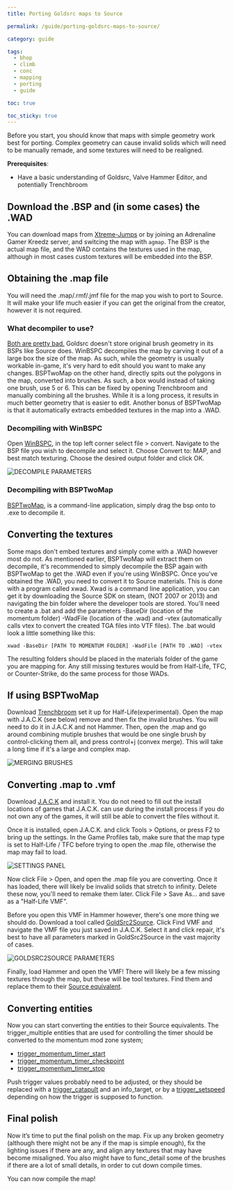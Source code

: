 ```yaml
---
title: Porting Goldsrc maps to Source

permalink: /guide/porting-goldsrc-maps-to-source/

category: guide

tags:
  - bhop
  - climb
  - conc
  - mapping
  - porting
  - guide  

toc: true

toc_sticky: true
---
```

Before you start, you should know that maps with simple geometry work best for porting. Complex geometry can cause invalid solids which will need to be manually remade, and some textures will need to be realigned.

**Prerequisites**:
- Have a basic understanding of Goldsrc, Valve Hammer Editor, and potentially Trenchbroom
 
## Download the .BSP and (in some cases) the .WAD

You can download maps from [Xtreme-Jumps](https://xtreme-jumps.eu/download.php?list.9) or by joining an Adrenaline Gamer Kreedz server, and switcing the map with `agmap`. The BSP is the actual map file, and the WAD contains the textures used in the map, although in most cases custom textures will be embedded into the BSP.

## Obtaining the .map file
 
You will need the .map/.rmf/.jmf file for the map you wish to port to Source. It will make your life much easier if you can get the original from the creator, however it is not required.

### What decompiler to use?

[Both are pretty bad.](https://valvedev.info/guides/goldsrc-map-decompilers-bsptwomap-vs-winbspc/) Goldsrc doesn't store original brush geometry in its BSPs like Source does. WinBSPC decompiles the map by carving it out of a large box the size of the map. As such, while the geometry is usually workable in-game, it's very hard to edit should you want to make any changes. BSPTwoMap on the other hand, directly spits out the polygons in the map, converted into brushes. As such, a box would instead of taking one brush, use 5 or 6. This can be fixed by opening Trenchbroom and manually combining all the brushes. While it is a long process, it results in much better geometry that is easier to edit. Another bonus of BSPTwoMap is that it automatically extracts embedded textures in the map into a .WAD.

### Decompiling with WinBSPC

Open [WinBSPC](https://valvedev.info/tools/winbspc/), in the top left corner select file > convert. Navigate to the BSP file you wish to decompile and select it. Choose Convert to: MAP, and best match texturing. Choose the desired output folder and click OK.

![DECOMPILE PARAMETERS](/assets/images/goldsrc_to_source_guide/WINBSPC_PARAMETERS.png)

### Decompiling with BSPTwoMap

[BSPTwoMap](https://valvedev.info/tools/bsptwomap/), is a command-line application, simply drag the bsp onto to .exe to decompile it.

## Converting the textures

Some maps don't embed textures and simply come with a .WAD however most do not. As mentioned earlier, BSPTwoMap will extract them on decompile, it's recommended to simply decompile the BSP again with BSPTwoMap to get the .WAD even if you're using WinBSPC. Once you've obtained the .WAD, you need to convert it to Source materials. This is done with a program called xwad. Xwad is a command line application, you can get it by downloading the Source SDK on steam, (NOT 2007 or 2013) and navigating the bin folder where the developer tools are stored. You'll need to create a .bat and add the parameters -BaseDir (location of the momentum folder) -WadFile (location of the .wad) and -vtex (automatically calls vtex to convert the created TGA files into VTF files). The .bat would look a little something like this:

`xwad -BaseDir [PATH TO MOMENTUM FOLDER] -WadFile [PATH TO .WAD] -vtex`

The resulting folders should be placed in the materials folder of the game you are mapping for. Any still missing textures would be from Half-Life, TFC, or Counter-Strike, do the same process for those WADs.

## If using BSPTwoMap

Download [Trenchbroom](https://github.com/TrenchBroom/TrenchBroom/releases) set it up for Half-Life(experimental). Open the map with J.A.C.K (see below) remove and then fix the invalid brushes. You will need to do it in J.A.C.K and not Hammer. Then, open the .map and go around combining mutiple brushes that would be one single brush by control-clicking them all, and press control+j (convex merge). This will take a long time if it's a large and complex map.

![MERGING BRUSHES](/assets/images/goldsrc_to_source_guide/TRENCHBROOM_MERGE.png)

## Converting .map to .vmf

Download [J.A.C.K](https://jack.hlfx.ru/en/download.html) and install it. You do not need to fill out the install locations of games that J.A.C.K. can use during the install process if you do not own any of the games, it will still be able to convert the files without it.

Once it is installed, open J.A.C.K. and click Tools > Options, or press F2 to bring up the settings. In the Game Profiles tab, make sure that the map type is set to Half-Life / TFC before trying to open the .map file, otherwise the map may fail to load.

![SETTINGS PANEL](/assets/images/goldsrc_to_source_guide/SETTINGS_PANEL.png)

Now click File > Open, and open the .map file you are converting. Once it has loaded, there will likely be invalid solids that stretch to infinity. Delete these now, you'll need to remake them later. Click File > Save As... and save as a "Half-Life VMF".

Before you open this VMF in Hammer however, there's one more thing we should do. Download a tool called [GoldSrc2Source](https://www.moddb.com/games/half-life-source/downloads/goldsrc2source-map-fixer). Click Find VMF and navigate the VMF file you just saved in J.A.C.K. Select it and click repair, it's best to have all parameters marked in GoldSrc2Source in the vast majority of cases.

![GOLDSRC2SOURCE PARAMETERS](/assets/images/goldsrc_to_source_guide/GLDSRC_2_SRC_PARAMETERS.png)

Finally, load Hammer and open the VMF! There will likely be a few missing textures through the map, but these will be tool textures. Find them and replace them to their [Source equivalent](https://developer.valvesoftware.com/wiki/Tool_texture).

## Converting entities

Now you can start converting the entities to their Source equivalents. The trigger_multiple entities that are used for controlling the timer should be converted to the momentum mod zone system; 
- [trigger_momentum_timer_start](/entity/trigger_momentum_timer_start/)
- [trigger_momentum_timer_checkpoint](/entity/trigger_momentum_timer_checkpoint/)
- [trigger_momentum_timer_stop](/entity/trigger_momentum_timer_stop/)

Push trigger values probably need to be adjusted, or they should be replaced with a [trigger_catapult](/entity/trigger_catapult/) and an info_target, or by a [trigger_setspeed](/entity/trigger_setspeed/) depending on how the trigger is supposed to function.

## Final polish

Now it’s time to put the final polish on the map. Fix up any broken geometry (although there might not be any if the map is simple enough), fix the lighting issues if there are any, and align any textures that may have become misaligned. You also might have to func_detail some of the brushes if there are a lot of small details, in order to cut down compile times. 

You can now compile the map!
